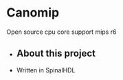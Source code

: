 # Canomip
 Open source cpu core support mips r6  

+ ## About this project
 + Written in SpinalHDL  
